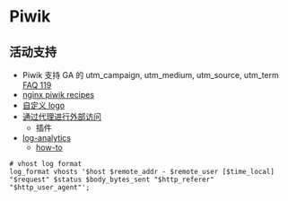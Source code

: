 # Piwik


## 活动支持

* Piwik 支持 GA 的 utm_campaign, utm_medium, utm_source, utm_term [FAQ 119](http://piwik.org/faq/general/faq_119/#faq_119)
* [nginx piwik recipes](https://www.nginx.com/resources/wiki/start/topics/recipes/piwik/)
* [自定义 logo](https://github.com/piwik/piwik/issues/3318)
* [通过代理进行外部访问](http://piwik.org/faq/troubleshooting/#faq_121)
  * 插件
* [log-analytics](https://github.com/piwik/piwik-log-analytics)
  * [how-to](http://piwik.org/docs/log-analytics-tool-how-to/)


```nginx
# vhost log format
log_format vhosts '$host $remote_addr - $remote_user [$time_local] "$request" $status $body_bytes_sent "$http_referer" "$http_user_agent"';
```
